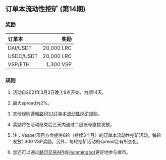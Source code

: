 ## 订单本流动性挖矿 (第14期)


### 奖励

 | **订单本** | **奖励** |
| :--- | ---: |
| DAI/USDT | 20,000 LRC|
| USDC/USDT | 20,000 LRC|
| VSP/ETH | 1,300 VSP|

### 规则

1) 活动自2021年3月3日晚上9点开始，为期14天。

2) 最大spread为2%。

3) 其他规则遵循[路印3.1订单本流动性挖矿规则](https://loopring.org/#/post/market-making-competition-cn)。

4) 奖励将在活动结束后三天内通过二层账号直接发放。

5) 注：Vesper项目方会提供6轮（持续3个月）的订单本流动性挖矿活动，每轮发放1,300 VSP奖励。另外，每轮挖矿活动的spread会有所变化。

6) 您还可以通过[路印交易API](https://docs3.loopring.io/zh-hans/)或[Hummingbot](https://docs.hummingbot.io/exchange-connectors/loopring/)更好地参与做市。
